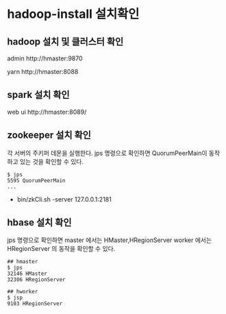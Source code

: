 # hadoop-install 설치확인

## hadoop 설치 및 클러스터 확인

admin http://hmaster:9870

yarn http://hmaster:8088

##  spark 설치 확인
web ui http://hmaster:8089/

##  zookeeper 설치 확인
각 서버의 주키퍼 데몬을 실행한다.
jps 명령으로 확인하면 QuorumPeerMain이 동작하고 있는 것을 확인할 수 있다.

```
$ jps
5595 QuorumPeerMain
...
```

- bin/zkCli.sh -server 127.0.0.1:2181

##  hbase 설치 확인

jps 명령으로 확인하면 master 에서는 HMaster,HRegionServer worker 에서는 HRegionServer
의 동작을 확인할 수 있다.
```
## hmaster
$ jps 
32146 HMaster
32306 HRegionServer

## hworker
$ jsp
9103 HRegionServer
```
